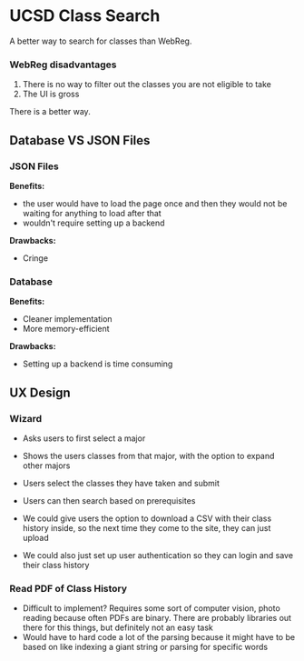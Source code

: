 # UCSD Class Search

A better way to search for classes than WebReg.

### WebReg disadvantages
1. There is no way to filter out the classes you are not eligible to take
2. The UI is gross

There is a better way.

## Database VS JSON Files

### JSON Files
**Benefits:**
- the user would have to load the page once and then they would not be waiting for anything to load after that
- wouldn't require setting up a backend

**Drawbacks:**
- Cringe

### Database
**Benefits:**
- Cleaner implementation
- More memory-efficient

**Drawbacks:**
- Setting up a backend is time consuming


## UX Design

### Wizard
- Asks users to first select a major
- Shows the users classes from that major, with the option to expand other majors
- Users select the classes they have taken and submit
- Users can then search based on prerequisites

- We could give users the option to download a CSV with their class history inside, so the next time they come to the site, they can just upload
- We could also just set up user authentication so they can login and save their class history

### Read PDF of Class History
- Difficult to implement? Requires some sort of computer vision, photo reading because often PDFs are binary. There are probably libraries out there for this things, but definitely not an easy task
- Would have to hard code a lot of the parsing because it might have to be based on like indexing a giant string or parsing for specific words
